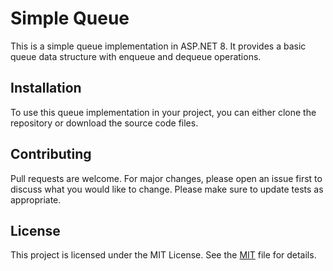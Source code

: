 ﻿# Simple Queue

This is a simple queue implementation in ASP.NET 8. It provides a basic queue data structure with enqueue and dequeue operations.

## Installation

To use this queue implementation in your project, you can either clone the repository or download the source code files.

## Contributing
Pull requests are welcome. For major changes, please open an issue first to discuss what you would like to change.
Please make sure to update tests as appropriate.

## License
This project is licensed under the MIT License. See the [MIT](https://choosealicense.com/licenses/mit/) file for details.
